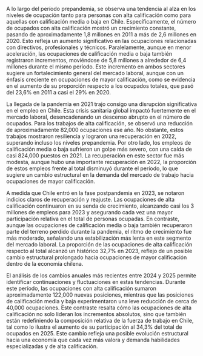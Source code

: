 A lo largo del período prepandemia, se observa una tendencia al alza en los niveles de ocupación tanto para personas con alta calificación como para aquellas con calificación media o baja en Chile. Específicamente, el número de ocupados con alta calificación mostró un crecimiento constante, pasando de aproximadamente 1,8 millones en 2011 a más de 2,6 millones en 2020. Esto refleja un aumento significativo en las ocupaciones relacionadas con directivos, profesionales y técnicos. Paralelamente, aunque en menor aceleración, las ocupaciones de calificación media o baja también registraron incrementos, moviéndose de 5,8 millones a alrededor de 6,4 millones durante el mismo período. Este incremento en ambos sectores sugiere un fortalecimiento general del mercado laboral, aunque con un énfasis creciente en ocupaciones de mayor calificación, como se evidencia en el aumento de su proporción respecto a los ocupados totales, que pasó del 23,6% en 2011 a casi el 29% en 2020.

La llegada de la pandemia en 2021 trajo consigo una disrupción significativa en el empleo en Chile. Esta crisis sanitaria global impactó fuertemente en el mercado laboral, desencadenando un descenso abrupto en el número de ocupados. Para los trabajos de alta calificación, se observó una reducción de aproximadamente 82,000 ocupaciones ese año. No obstante, estos trabajos mostraron resiliencia y lograron una recuperación en 2022, superando incluso los niveles prepandemia. Por otro lado, los empleos de calificación media o baja sufrieron un golpe más severo, con una caída de casi 824,000 puestos en 2021. La recuperación en este sector fue más modesta, aunque hubo una importante recuperación en 2022, la proporción de estos empleos frente al total disminuyó durante el período, lo que sugiere un cambio estructural en la demanda del mercado de trabajo hacia ocupaciones de mayor calificación.

A medida que Chile entró en la fase postpandemia en 2023, se notaron indicios claros de recuperación y reajuste. Las ocupaciones de alta calificación continuaron en su senda de crecimiento, alcanzando casi los 3 millones de empleos para 2023 y asegurando cada vez una mayor participación relativa en el total de personas ocupadas. En contraste, aunque las ocupaciones de calificación media o baja también recuperaron parte del terreno perdido durante la pandemia, el ritmo de crecimiento fue más moderado, señalando una estabilización más lenta en este segmento del mercado laboral. La proporción de las ocupaciones de alta calificación respecto al total alcanzó un histórico 32,7% en 2023, reflejo de un posible cambio estructural prolongado hacia ocupaciones de mayor calificación dentro de la economía chilena.

El análisis de los cambios anuales más recientes entre 2024 y 2025 permite identificar continuaciones y fluctuaciones en estas tendencias. Durante este período, las ocupaciones con alta calificación sumaron aproximadamente 122,000 nuevas posiciones, mientras que las posiciones de calificación media y baja experimentaron una leve reducción de cerca de 40,000 ocupaciones. Este contraste resalta cómo las ocupaciones de alta calificación no solo lideran los incrementos absolutos, sino que también están redefiniendo la composición relativa de la fuerza de trabajo en Chile, tal como lo ilustra el aumento de su participación al 34,3% del total de ocupados en 2025. Este cambio refleja una posible evolución estructural hacia una economía que cada vez más valora y demanda habilidades especializadas y de alta calificación.
